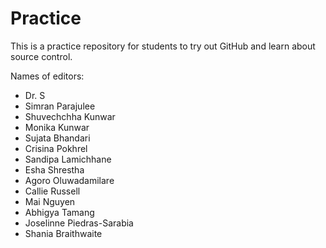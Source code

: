 # Practice

This is a practice repository for students to try out GitHub and learn about source control.

Names of editors:

* Dr. S
* Simran Parajulee
* Shuvechchha Kunwar
* Monika Kunwar
* Sujata Bhandari
* Crisina Pokhrel
* Sandipa Lamichhane
* Esha Shrestha
* Agoro Oluwadamilare
* Callie Russell
* Mai Nguyen
* Abhigya Tamang 
* Joselinne Piedras-Sarabia
* Shania Braithwaite
